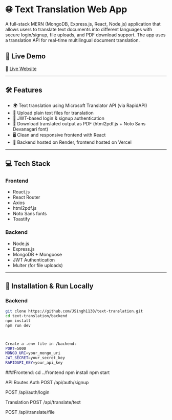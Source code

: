 # 🌐 Text Translation Web App

A full-stack MERN (MongoDB, Express.js, React, Node.js) application that allows users to translate text documents into different languages with secure login/signup, file uploads, and PDF download support. The app uses a translation API for real-time multilingual document translation.

## 🚀 Live Demo

🔗 [Live Website](https://text-translation-nu.vercel.app/login)

---

## 🛠️ Features

- 🌍 Text translation using Microsoft Translator API (via RapidAPI)
- 📄 Upload plain text files for translation
- 🔐 JWT-based login & signup authentication
- 🧾 Download translated output as PDF (html2pdf.js + Noto Sans Devanagari font)
- 🖥️ Clean and responsive frontend with React
- 📡 Backend hosted on Render, frontend hosted on Vercel

---

## 💻 Tech Stack

### Frontend
- React.js
- React Router
- Axios
- html2pdf.js
- Noto Sans fonts
- Toastify

### Backend
- Node.js
- Express.js
- MongoDB + Mongoose
- JWT Authentication
- Multer (for file uploads)

---

## 🔧 Installation & Run Locally

### Backend

```bash
git clone https://github.com/JSingh1130/text-translation.git
cd text-translation/backend
npm install
npm run dev



Create a .env file in /backend:
PORT=5000
MONGO_URI=your_mongo_uri
JWT_SECRET=your_secret_key
RAPIDAPI_KEY=your_api_key
```

###Frontend:
cd ../frontend
npm install
npm start



API Routes
Auth
POST /api/auth/signup

POST /api/auth/login

Translation
POST /api/translate/text

POST /api/translate/file
